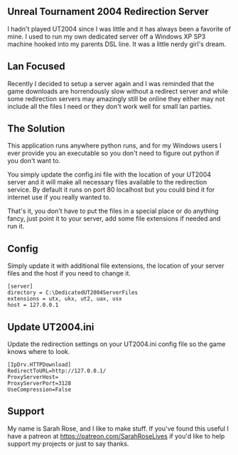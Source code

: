 ## Unreal Tournament 2004 Redirection Server

I hadn't played UT2004 since I was little and it has always been a favorite of mine. I used to run my own dedicated server off a Windows XP SP3 machine hooked into my parents DSL line. It was a little nerdy girl's dream.

## Lan Focused
Recently I decided to setup a server again and I was reminded that the game downloads are horrendously slow without a redirect server and while some redirection servers may amazingly still be online they either may not include all the files I need or they don't work well for small lan parties.

## The Solution

This application runs anywhere python runs, and for my Windows users I ever provide you an executable so you don't need to figure out python if you don't want to.

You simply update the config.ini file with the location of your UT2004 server and it will make all necessary files available to the redirection service. By default it runs on port 80 localhost but you could bind it for internet use if you really wanted to.

That's it, you don't have to put the files in a special place or do anything fancy, just point it to your server, add some file extensions if needed and run it.


## Config

Simply update it with additional file extensions, the location of your server files and the host if you need to change it.

```
[server]
directory = C:\DedicatedUT2004ServerFiles
extensions = utx, ukx, ut2, uax, usx
host = 127.0.0.1
```

## Update UT2004.ini

Update the redirection settings on your UT2004.ini config file so the game knows where to look.

```
[IpDrv.HTTPDownload]
RedirectToURL=http://127.0.0.1/
ProxyServerHost=
ProxyServerPort=3128
UseCompression=False
```

## Support

My name is Sarah Rose, and I like to make stuff. If you've found this useful I have a patreon at https://patreon.com/SarahRoseLives if you'd like to help support my projects or just to say thanks.